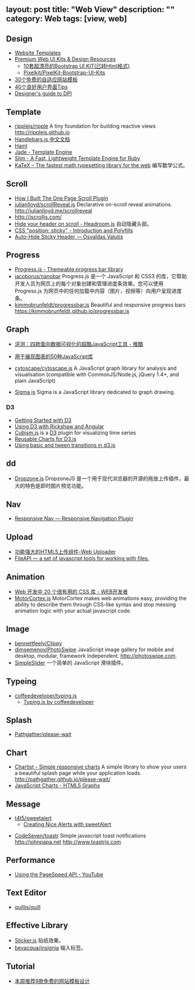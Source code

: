 layout: post
title: "Web View"
description: ""
category: Web
tags: [view, web]
--- 

## Design

- [Website Templates](http://www.wix.com/website/templates)
- [Premium Web UI Kits & Design Resources](http://pixelkit.com/)
    + [10套超漂亮的Bootstrap UI KIT(已转Html格式)](http://www.shejidaren.com/free-bootstrap-ui-kits.html)
    + [Pixelkit/PixelKit-Bootstrap-UI-Kits](https://github.com/Pixelkit/PixelKit-Bootstrap-UI-Kits/)
- [30个免费的自适应网站模板](http://www.shejidaren.com/30-free-responsive-html-themes.html)
- [40个良好用户界面Tips](http://www.shejidaren.com/good-user-interface-design.html)
- [Designer's guide to DPI](http://sebastien-gabriel.com/designers-guide-to-dpi/home)

## Template

- [ripplejs/ripple](https://github.com/ripplejs/ripple) A tiny foundation for building reactive views <http://ripplejs.github.io>
- [Handlebars.js 中文文档](http://keenwon.com/992.html)
- [Haml](http://haml.info/)
- [Jade - Template Engine](http://jade-lang.com/)
- [Slim - A Fast, Lightweight Template Engine for Ruby](http://slim-lang.com/)
- [KaTeX – The fastest math typesetting library for the web](https://khan.github.io/KaTeX) 编写数学公式。

## Scroll

- [How I Built The One Page Scroll Plugin](http://www.smashingmagazine.com/2014/08/25/how-i-built-the-one-page-scroll-plugin)
- [julianlloyd/scrollReveal.js](https://github.com/julianlloyd/scrollReveal.js) Declarative on-scroll reveal animations. <http://julianlloyd.me/scrollreveal>
- http://iscrolljs.com/
- [Hide your header on scroll - Headroom.js](http://wicky.nillia.ms/headroom.js/) 自动隐藏头部。
- [CSS "position: sticky" - Introduction and Polyfills](http://www.sitepoint.com/css-position-sticky-introduction-polyfills/)
- [Auto-Hide Sticky Header — Osvaldas Valutis](http://osvaldas.info/auto-hide-sticky-header)

## Progress

- [Progress.js - Themeable progress bar library](http://usablica.github.io/progress.js/)
- [jacoborus/nanobar](https://github.com/jacoborus/nanobar) Progress.js 是一个 JavaScript 和 CSS3 的库，它帮助开发人员为网页上的每个对象创建和管理进度条效果。您可以使用 Progress.js 为网页中的任何加载中内容（图片，视频等）向用户呈现进度条。
- [kimmobrunfeldt/progressbar.js](https://github.com/kimmobrunfeldt/progressbar.js) Beautiful and responsive progress bars <https://kimmobrunfeldt.github.io/progressbar.js>

## Graph

- [评测：四款面向数据可视化的超酷JavaScript工具 - 推酷](http://www.tuicool.com/articles/fEBNJzF)
- [用于展现图表的50种JavaScript库](http://www.infoq.com/cn/news/2013/01/50-javascript-chart-lib)

- [cytoscape/cytoscape.js](https://github.com/cytoscape/cytoscape.js) A JavaScript graph library for analysis and visualisation (compatible with CommonJS/Node.js, jQuery 1.4+, and plain JavaScript)
- [Sigma js](http://sigmajs.org/) Sigma is a JavaScript library dedicated to graph drawing.

### D3

- [Getting Started with D3](http://thinkingonthinking.com/Getting-Started-With-D3/)
- [Using D3 with Rickshaw and Angular](http://tagtree.tv/d3-with-rickshaw-and-angular)
- [Cubism.js](http://square.github.io/cubism/)  is a [D3](http://mbostock.github.com/d3/) plugin for visualizing time series
- [Reusable Charts for D3.js](http://bugzu.github.io/reD3/)
- [Using basic and tween transitions in d3.js](http://4waisenkinder.de/blog/2014/05/11/d3-dot-js-tween-in-detail)

## dd

- [Dropzone.js](http://www.dropzonejs.com/) DropzoneJS 是一个用于现代浏览器的开源的拖放上传插件，最大的特色是即时图片预览功能。

## Nav

- [Responsive Nav — Responsive Navigation Plugin](http://responsive-nav.com/)

## Upload

- [功能强大的HTML5上传组件-Web Uploader](http://www.shejidaren.com/web-uploader.html)
- [FileAPI — a set of javascript tools for working with files.](http://mailru.github.io/FileAPI/)

## Animation

- [Web 开发中 20 个很有用的 CSS 库 - WEB开发者](http://www.admin10000.com/document/4550.html)
- [MotorCortex.js](http://motorcortexjs.com/) MotorCortex makes web animations easy, providing the ability to describe them through CSS-like syntax and stop messing animation logic with your actual javascript code.

## Image

- [bennettfeely/Clippy](https://github.com/bennettfeely/Clippy)
- [dimsemenov/PhotoSwipe](https://github.com/dimsemenov/photoswipe) JavaScript image gallery for mobile and desktop, modular, framework independent. <http://photoswipe.com>.
- [SimpleSlider](http://ruyadorno.github.io/SimpleSlider/) 一个简单的 JavaScript 滑块插件。

## Typeing

- [coffeedeveloper/typing.js](https://github.com/coffeedeveloper/typing.js)
    - [Typing.js by coffeedeveloper](http://coffeedeveloper.github.io/typing.js/index.html)

## Splash

- [Pathgather/please-wait](https://github.com/Pathgather/please-wait)

## Chart

- [Chartist - Simple responsive charts](http://gionkunz.github.io/chartist-js) A simple library to show your users a beautiful splash page while your application loads. <http://pathgather.github.io/please-wait/>
- [JavaScript Charts - HTML5 Graphs](http://www.zingchart.com/)

## Message

- [t4t5/sweetalert](https://github.com/t4t5/sweetalert)
    - [Creating Nice Alerts with sweetAlert](http://www.sitepoint.com/creating-nice-alerts-sweetalert)
* [CodeSeven/toastr](https://github.com/CodeSeven/toastr) Simple javascript toast notifications <http://johnpapa.net> <http://www.toastrjs.com>

## Performance

- [Using the PageSpeed API - YouTube](https://www.youtube.com/watch?v=vPfz2VwIryk&feature=youtu.be)

## Text Editor

- [quilljs/quill](https://github.com/quilljs/quill/)

## Effective Library

- [Sticker.js](http://stickerjs.cmiscm.com/) 贴纸效果。
- [bevacqua/insignia](https://github.com/bevacqua/insignia) 输入标签。

## Tutorial

- [本周推荐9款免费的网站模板设计](http://www.gbin1.com/tools/websitetemplate/20130405-free-website-templates/)
